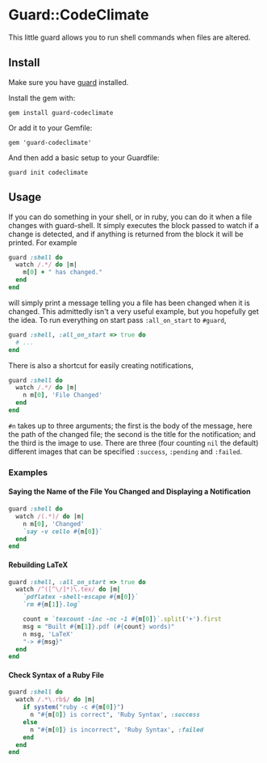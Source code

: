 # Guard::CodeClimate

This little guard allows you to run shell commands when files are altered.


## Install

Make sure you have [guard](http://github.com/guard/guard) installed.

Install the gem with:

    gem install guard-codeclimate

Or add it to your Gemfile:

    gem 'guard-codeclimate'

And then add a basic setup to your Guardfile:

    guard init codeclimate


## Usage

If you can do something in your shell, or in ruby, you can do it when a file changes
with guard-shell. It simply executes the block passed to watch if a change is
detected, and if anything is returned from the block it will be printed. For example

``` ruby
guard :shell do
  watch /.*/ do |m|
    m[0] + " has changed."
  end
end
```

will simply print a message telling you a file has been changed when it is changed.
This admittedly isn't a very useful example, but you hopefully get the idea. To run
everything on start pass `:all_on_start` to `#guard`,

``` ruby
guard :shell, :all_on_start => true do
  # ...
end
```

There is also a shortcut for easily creating notifications,

``` ruby
guard :shell do
  watch /.*/ do |m|
    n m[0], 'File Changed'
  end
end
```

`#n` takes up to three arguments; the first is the body of the message, here the path
of the changed file; the second is the title for the notification; and the third is
the image to use. There are three (four counting `nil` the default) different images
that can be specified `:success`, `:pending` and `:failed`.


### Examples

#### Saying the Name of the File You Changed and Displaying a Notification

``` ruby
guard :shell do
  watch /(.*)/ do |m|
    n m[0], 'Changed'
    `say -v cello #{m[0]}`
  end
end
```

#### Rebuilding LaTeX

``` ruby
guard :shell, :all_on_start => true do
  watch /^([^\/]*)\.tex/ do |m|
    `pdflatex -shell-escape #{m[0]}`
    `rm #{m[1]}.log`

    count = `texcount -inc -nc -1 #{m[0]}`.split('+').first
    msg = "Built #{m[1]}.pdf (#{count} words)"
    n msg, 'LaTeX'
    "-> #{msg}"
  end
end
```

#### Check Syntax of a Ruby File

``` ruby
guard :shell do
  watch /.*\.rb$/ do |m|
    if system("ruby -c #{m[0]}")
      n "#{m[0]} is correct", 'Ruby Syntax', :success
    else
      n "#{m[0]} is incorrect", 'Ruby Syntax', :failed
    end
  end
end
```